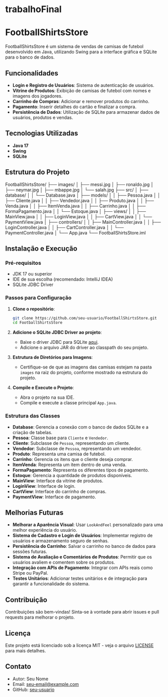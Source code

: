 # trabalhoFinal


# FootballShirtsStore

FootballShirtsStore é um sistema de vendas de camisas de futebol desenvolvido em Java, utilizando Swing para a interface gráfica e SQLite para o banco de dados.

## Funcionalidades

- **Login e Registro de Usuários**: Sistema de autenticação de usuários.
- **Vitrine de Produtos**: Exibição de camisas de futebol com nomes e imagens dos jogadores.
- **Carrinho de Compras**: Adicionar e remover produtos do carrinho.
- **Pagamento**: Inserir detalhes do cartão e finalizar a compra.
- **Persistência de Dados**: Utilização de SQLite para armazenar dados de usuários, produtos e vendas.

## Tecnologias Utilizadas

- **Java 17**
- **Swing**
- **SQLite**

## Estrutura do Projeto

FootballShirtsStore/
├── images/
│ ├── messi.jpg
│ ├── ronaldo.jpg
│ ├── neymar.jpg
│ ├── mbappe.jpg
│ └── salah.jpg
├── src/
│ ├── database/
│ │ └── Database.java
│ ├── models/
│ │ ├── Pessoa.java
│ │ ├── Cliente.java
│ │ ├── Vendedor.java
│ │ ├── Produto.java
│ │ ├── Venda.java
│ │ ├── ItemVenda.java
│ │ ├── Carrinho.java
│ │ ├── FormaPagamento.java
│ │ └── Estoque.java
│ ├── views/
│ │ ├── MainView.java
│ │ ├── LoginView.java
│ │ ├── CartView.java
│ │ └── PaymentView.java
│ ├── controllers/
│ │ ├── MainController.java
│ │ ├── LoginController.java
│ │ ├── CartController.java
│ │ └── PaymentController.java
│ └── App.java
└── FootballShirtsStore.iml


## Instalação e Execução

### Pré-requisitos

- JDK 17 ou superior
- IDE de sua escolha (recomendado: IntelliJ IDEA)
- SQLite JDBC Driver

### Passos para Configuração

1. **Clone o repositório**:
    ```bash
    git clone https://github.com/seu-usuario/FootballShirtsStore.git
    cd FootballShirtsStore
    ```

2. **Adicione o SQLite JDBC Driver ao projeto**:
    - Baixe o driver JDBC para SQLite [aqui](https://github.com/xerial/sqlite-jdbc/releases).
    - Adicione o arquivo JAR do driver ao classpath do seu projeto.

3. **Estrutura de Diretórios para Imagens**:
    - Certifique-se de que as imagens das camisas estejam na pasta `images` na raiz do projeto, conforme mostrado na estrutura do projeto.

4. **Compile e Execute o Projeto**:
    - Abra o projeto na sua IDE.
    - Compile e execute a classe principal `App.java`.

### Estrutura das Classes

- **Database**: Gerencia a conexão com o banco de dados SQLite e a criação de tabelas.
- **Pessoa**: Classe base para `Cliente` e `Vendedor`.
- **Cliente**: Subclasse de `Pessoa`, representando um cliente.
- **Vendedor**: Subclasse de `Pessoa`, representando um vendedor.
- **Produto**: Representa uma camisa de futebol.
- **Carrinho**: Gerencia os itens que o cliente deseja comprar.
- **ItemVenda**: Representa um item dentro de uma venda.
- **FormaPagamento**: Representa os diferentes tipos de pagamento.
- **Estoque**: Gerencia a quantidade de produtos disponíveis.
- **MainView**: Interface da vitrine de produtos.
- **LoginView**: Interface de login.
- **CartView**: Interface do carrinho de compras.
- **PaymentView**: Interface de pagamento.

## Melhorias Futuras

- **Melhorar a Aparência Visual**: Usar `LookAndFeel` personalizado para uma melhor experiência do usuário.
- **Sistema de Cadastro e Login de Usuários**: Implementar registro de usuários e armazenamento seguro de senhas.
- **Persistência do Carrinho**: Salvar o carrinho no banco de dados para sessões futuras.
- **Sistema de Avaliação e Comentários de Produtos**: Permitir que os usuários avaliem e comentem sobre os produtos.
- **Integração com APIs de Pagamento**: Integrar com APIs reais como Stripe ou PayPal.
- **Testes Unitários**: Adicionar testes unitários e de integração para garantir a funcionalidade do sistema.

## Contribuição

Contribuições são bem-vindas! Sinta-se à vontade para abrir issues e pull requests para melhorar o projeto.

## Licença

Este projeto está licenciado sob a licença MIT - veja o arquivo [LICENSE](LICENSE) para mais detalhes.

## Contato

- Autor: Seu Nome
- Email: seu-email@example.com
- GitHub: [seu-usuario](https://github.com/seu-usuario)
